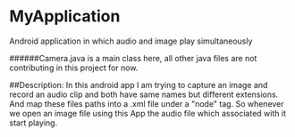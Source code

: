 # MyApplication
Android application in which audio and image play simultaneously

######Camera.java is a main class here, all other java files are not contributing in this project for now.

##Description:
In this android app I am trying to capture an image and record an audio clip and both have same names but different 
extensions. And map these files paths into a .xml file under a "node"  tag.
So whenever we open an image file using this App the audio file which associated with it start playing.

